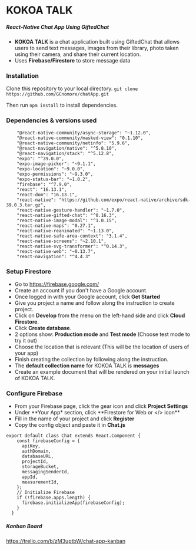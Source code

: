 # KOKOA TALK

##### React-Native Chat App Using GiftedChat

- **KOKOA TALK** is a chat application built using GiftedChat that allows users to send text messages, images from their library, photo taken using their camera, and share their current location.
- Uses **Firebase/Firestore** to store message data

### Installation

Clone this repository to your local directory.
`git clone https://github.com/GCnomore/chatApp.git`

Then run `npm install` to install dependencies.

### Dependencies & versions used

```
    "@react-native-community/async-storage": "~1.12.0",
    "@react-native-community/masked-view": "0.1.10",
    "@react-native-community/netinfo": "5.9.6",
    "@react-navigation/native": "^5.8.10",
    "@react-navigation/stack": "^5.12.8",
    "expo": "^39.0.0",
    "expo-image-picker": "~9.1.1",
    "expo-location": "~9.0.0",
    "expo-permissions": "~9.3.0",
    "expo-status-bar": "~1.0.2",
    "firebase": "^7.9.0",
    "react": "16.13.1",
    "react-dom": "16.13.1",
    "react-native": "https://github.com/expo/react-native/archive/sdk-39.0.3.tar.gz",
    "react-native-gesture-handler": "~1.7.0",
    "react-native-gifted-chat": "^0.16.3",
    "react-native-image-modal": "^1.0.15",
    "react-native-maps": "0.27.1",
    "react-native-reanimated": "~1.13.0",
    "react-native-safe-area-context": "3.1.4",
    "react-native-screens": "~2.10.1",
    "react-native-svg-transformer": "^0.14.3",
    "react-native-web": "~0.13.7",
    "react-navigation": "^4.4.3"
```

### Setup Firestore

- Go to https://firebase.google.com/
- Create an account if you don't have a Google account.
- Once logged in with your Google account, click **Get Started**
- Give you project a name and follow along the instruction to create project.
- Click on **Develop** from the menu on the left-hand side and click **Cloud Firestore**.
- Click **Create database**.
- 2 options show: **Production mode** and **Test mode** (Choose test mode to try it out)
- Choose the location that is relevant (This will be the location of users of your app)
- Finish creating the collection by following along the instruction.
- The **default collection name** for KOKOA TALK is **messages**
- Create an example document that will be rendered on your initial launch of KOKOA TALK.

### Configure Firebase

- From your Firebase page, click the gear icon and click **Project Settings**
- Under **Your App\* section, click **Firestore for Web or </> icon\*\*
- Fill in the name of your project and click **Register**
- Copy the config object and paste it in **Chat.js**

```
export default class Chat extends React.Component {
    const firebaseConfig = {
      apiKey,
      authDomain,
      databaseURL,
      projectId,
      storageBucket,
      messagingSenderId,
      appId,
      measurementId,
    };
    // Initialize Firebase
    if (!firebase.apps.length) {
      firebase.initializeApp(firebaseConfig);
    }
  }
```

##### Kanban Board

https://trello.com/b/zM3uptbW/chat-app-kanban
